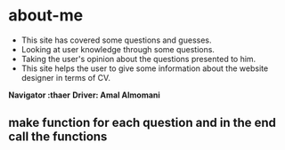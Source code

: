 # about-me
* This site has covered some questions and guesses.
* Looking at user knowledge through some questions.
* Taking the user's opinion about the questions presented to him.
* This site helps the user to give some information about the website designer in terms of CV.

**Navigator :thaer**
**Driver: Amal Almomani**
## make function for each question and in the end call the functions